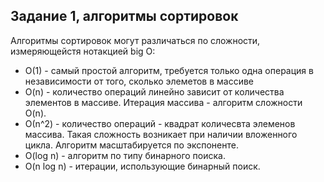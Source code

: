 ## Задание 1, алгоритмы сортировок

  Алгоритмы сортировок могут различаться по сложности, измеряющейстя нотакцией big O:
  - O(1) - самый простой алгоритм, требуется только одна операция в независимости от того, сколько элеметов в массиве
  - O(n) - количество операций линейно зависит от количества элементов в массиве. Итерация массива - алгоритм сложности O(n).
  - О(n^2) - количество операций - квадрат количесвта элеменов массива. Такая сложность возникает при наличии вложенного цикла. Алгоритм масштабируется по экспоненте.
  - O(log n) - алгоритм по типу бинарного поиска.
  - O(n log n) - итерации, использующие бинарный поиск.
